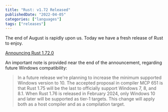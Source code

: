```yaml
---
title: "Rust: v1.72 Released"
publishedDate: "2022-04-05"
categories: ["languages"]
tags: ["releases"]
---
```


The end of August is rapidly upon us. Today we have a fresh release of Rust to enjoy.

[Announcing Rust 1.72.0](https://blog.rust-lang.org/2023/08/24/Rust-1.72.0.html)

An important note is provided near the end of the announcement, regarding future Windows compatibility:

> In a future release we're planning to increase the minimum supported Windows version to 10. The accepted proposal in compiler MCP 651 is that Rust 1.75 will be the last to officially support Windows 7, 8, and 8.1. When Rust 1.76 is released in February 2024, only Windows 10 and later will be supported as tier-1 targets. This change will apply both as a host compiler and as a compilation target.
